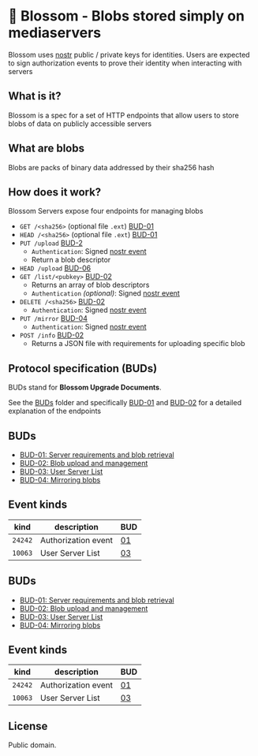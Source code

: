 # 🌸 Blossom - Blobs stored simply on mediaservers

Blossom uses [nostr](https://github.com/nostr-protocol/nostr) public / private keys for identities. Users are expected to sign authorization events to prove their identity when interacting with servers

## What is it?

Blossom is a spec for a set of HTTP endpoints that allow users to store blobs of data on publicly accessible servers

## What are blobs

Blobs are packs of binary data addressed by their sha256 hash

## How does it work?

Blossom Servers expose four endpoints for managing blobs

- `GET /<sha256>` (optional file `.ext`) [BUD-01](./buds/01.md#get-sha256---get-blob)
- `HEAD /<sha256>` (optional file `.ext`) [BUD-01](./buds/01.md#head-sha256---has-blob)
- `PUT /upload` [BUD-2](./buds/02.md#put-upload---upload-blob)
  - `Authentication`: Signed [nostr event](./buds/02.md#upload-authorization-required)
  - Return a blob descriptor
- `HEAD /upload` [BUD-06](./buds/06.md#head-upload---upload-requirements)
- `GET /list/<pubkey>` [BUD-02](./buds/02.md#get-listpubkey---list-blobs)
  - Returns an array of blob descriptors
  - `Authentication` _(optional)_: Signed [nostr event](./buds/02.md#list-authorization-optional)
- `DELETE /<sha256>` [BUD-02](./buds/02.md#delete-sha256---delete-blob)
  - `Authentication`: Signed [nostr event](./buds/02.md#delete-authorization-required)
- `PUT /mirror` [BUD-04](./buds/04.md#put-mirror---mirror-blob)
  - `Authentication`: Signed [nostr event](./buds/02.md#upload-authorization-required)
- `POST /info` [BUD-02](./buds/02.md#post-info---upload-requirements)
  - Returns a JSON file with requirements for uploading specific blob

## Protocol specification (BUDs)

BUDs stand for **Blossom Upgrade Documents**.

See the [BUDs](./buds) folder and specifically [BUD-01](./buds/01.md) and [BUD-02](./buds/02.md) for a detailed explanation of the endpoints

## BUDs

- [BUD-01: Server requirements and blob retrieval](./buds/01.md)
- [BUD-02: Blob upload and management](./buds/02.md)
- [BUD-03: User Server List](./buds/03.md)
- [BUD-04: Mirroring blobs](./buds/04.md)

## Event kinds

| kind    | description         | BUD                |
| ------- | ------------------- | ------------------ |
| `24242` | Authorization event | [01](./buds/01.md) |
| `10063` | User Server List    | [03](./buds/03.md) |

## BUDs

- [BUD-01: Server requirements and blob retrieval](./buds/01.md)
- [BUD-02: Blob upload and management](./buds/02.md)
- [BUD-03: User Server List](./buds/03.md)
- [BUD-04: Mirroring blobs](./buds/04.md)

## Event kinds

| kind    | description         | BUD                |
| ------- | ------------------- | ------------------ |
| `24242` | Authorization event | [01](./buds/01.md) |
| `10063` | User Server List    | [03](./buds/03.md) |

## License

Public domain.
